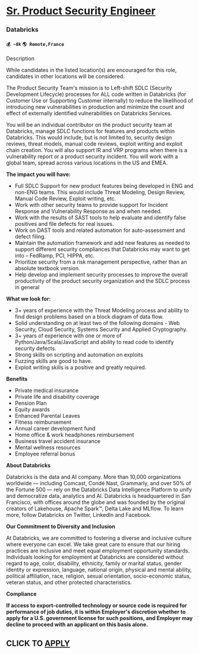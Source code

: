 # [Sr. Product Security Engineer](https://www.remotewlb.com/apply/sr-product-security-engineer-81400)  
### Databricks  
#### `💰 ~0k` `🌎 Remote,France`  

Description

While candidates in the listed location(s) are encouraged for this role, candidates in other locations will be considered.

The Product Security Team's mission is to Left-shift SDLC (Security Development Lifecycle) processes for ALL code written in Databricks (for Customer Use or Supporting Customer internally) to reduce the likelihood of introducing new vulnerabilities in production and minimize the count and effect of externally identified vulnerabilities on Databricks Services.

You will be an individual contributor on the product security team at Databricks, manage SDLC functions for features and products within Databricks. This would include, but is not limited to, security design reviews, threat models, manual code reviews, exploit writing and exploit chain creation. You will also support IR and VRP programs when there is a vulnerability report or a product security incident. You will work with a global team, spread across various locations in the US and EMEA.

**The impact you will have:**

  * Full SDLC Support for new product features being developed in ENG and non-ENG teams. This would include Threat Modeling, Design Review, Manual Code Review, Exploit writing, etc.
  * Work with other security teams to provide support for Incident Response and Vulnerability Response as and when needed.
  * Work with the results of SAST tools to help evaluate and identify false positives and file defects for real issues.
  * Work on DAST tools and related automation for auto-assessment and defect filing.
  * Maintain the automation framework and add new features as needed to support different security compliances that Databricks may want to get into – FedRamp, PCI, HIPPA, etc.
  * Prioritize security from a risk management perspective, rather than an absolute textbook version.
  * Help develop and implement security processes to improve the overall productivity of the product security organization and the SDLC process in general

**What we look for:**

  * 3+ years of experience with the Threat Modeling process and ability to find design problems based on a block diagram of data flow.
  * Solid understanding on at least two of the following domains - Web Security, Cloud Security, Systems Security and Applied Cryptography.
  * 3+ years of experience with one or more of Python/Java/Scala/JavaScript and ability to read code to identify security defects.
  * Strong skills on scripting and automation on exploits
  * Fuzzing skills are good to have.
  * Exploit writing skills is a positive and greatly required.

**Benefits**

  * Private medical insurance
  * Private life and disability coverage
  * Pension Plan
  * Equity awards
  * Enhanced Parental Leaves
  * Fitness reimbursement
  * Annual career development fund
  * Home office & work headphones reimbursement
  * Business travel accident insurance
  * Mental wellness resources
  * Employee referral bonus

**About Databricks**

Databricks is the data and AI company. More than 10,000 organizations worldwide — including Comcast, Condé Nast, Grammarly, and over 50% of the Fortune 500 — rely on the Databricks Data Intelligence Platform to unify and democratize data, analytics and AI. Databricks is headquartered in San Francisco, with offices around the globe and was founded by the original creators of Lakehouse, Apache Spark™, Delta Lake and MLflow. To learn more, follow Databricks on Twitter, LinkedIn and Facebook.

**Our Commitment to Diversity and Inclusion**

At Databricks, we are committed to fostering a diverse and inclusive culture where everyone can excel. We take great care to ensure that our hiring practices are inclusive and meet equal employment opportunity standards. Individuals looking for employment at Databricks are considered without regard to age, color, disability, ethnicity, family or marital status, gender identity or expression, language, national origin, physical and mental ability, political affiliation, race, religion, sexual orientation, socio-economic status, veteran status, and other protected characteristics.

**Compliance**

**If access to export-controlled technology or source code is required for performance of job duties, it is within Employer's discretion whether to apply for a U.S. government license for such positions, and Employer may decline to proceed with an applicant on this basis alone.**

  
## CLICK TO [APPLY](https://www.remotewlb.com/apply/sr-product-security-engineer-81400)

